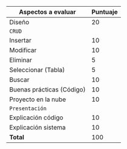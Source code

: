 | Aspectos a evaluar  | Puntuaje
|---|---
|Diseño|20
|```CRUD```
|Insertar|10
|Modificar|10
|Eliminar|5
|Seleccionar (Tabla) |5
|Buscar|10
|Buenas prácticas (Código)|10
|Proyecto en la nube| 10
|```Presentación```
|Explicación código|10
|Explicación sistema | 10
|**Total**|100